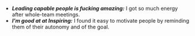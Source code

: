 - ***Leading capable people is fucking amazing:*** I got so much energy after whole-team meetings. 
- ***I'm good at at Inspiring:*** I found it easy to motivate people by reminding them of their autonomy and of the goal.